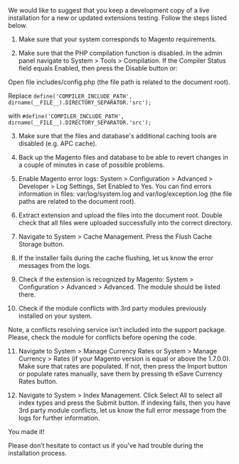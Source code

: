 We would like to suggest that you keep a development copy of a live installation for a new or updated extensions testing. Follow the steps listed below.

1. Make sure that your system corresponds to Magento requirements.

2. Make sure that the PHP compilation function is disabled. In the admin panel navigate to System > Tools > Compilation. If the Compiler Status field equals Enabled, then press the Disable button or:

Open file includes/config.php (the file path is related to the document root).

Replace
```define('COMPILER_INCLUDE_PATH', dirname(__FILE__).DIRECTORY_SEPARATOR.'src');```

with
```#define('COMPILER_INCLUDE_PATH', dirname(__FILE__).DIRECTORY_SEPARATOR.'src');```

3. Make sure that the files and database's additional caching tools are disabled (e.g. APC cache).

4. Back up the Magento files and database to be able to revert changes in a couple of minutes in case of possible problems.

5. Enable Magento error logs: System > Configuration > Advanced > Developer > Log Settings, Set Enabled to Yes. You can find errors information in files: var/log/system.log and var/log/exception.log (the file paths are related to the document root).

6. Extract extension and upload the files into the document root. Double check that all files were uploaded successfully into the correct directory.

7. Navigate to System > Cache Management. Press the Flush Cache Storage button.

8. If the installer fails during the cache flushing, let us know the error messages from the logs.

9. Check if the extension is recognized by Magento: System > Configuration > Advanced > Advanced. The module should be listed there.

10. Check if the module conflicts with 3rd party modules previously installed on your system.

Note, a conflicts resolving service isn’t included into the support package. Please, check the module for conflicts before opening the code.

11. Navigate to System > Manage Currency Rates or System > Manage Currency > Rates (if your Magento version is equal or above the 1.7.0.0). Make sure that rates are populated. If not, then press the Import button or populate rates manually, save them by pressing th eSave Currency Rates button.

12. Navigate to System > Index Management. Click Select All to select all index types and press the Submit button. If indexing fails, then you have 3rd party module conflicts, let us know the full error message from the logs for further information.

You made it!

Please don’t hesitate to contact us if you've had trouble during the installation process.
